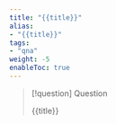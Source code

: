 ```yaml
---
title: "{{title}}"
alias:
- "{{title}}"
tags:
- "qna"
weight: -5
enableToc: true
---
```


> [!question] Question
>
> {{title}}
